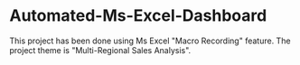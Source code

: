 # Automated-Ms-Excel-Dashboard
This project has been done using Ms Excel "Macro Recording" feature. The project theme is "Multi-Regional Sales Analysis".
